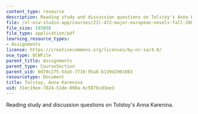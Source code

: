 ```yaml
---
content_type: resource
description: Reading study and discussion questions on Tolstoy's Anna Karenina.
file: /ol-ocw-studio-app/courses/21l-472-major-european-novels-fall-2008/31ec19ee782451de090abc587bcd3ee3_tolstoy.pdf
file_size: 193058
file_type: application/pdf
learning_resource_types:
- Assignments
license: https://creativecommons.org/licenses/by-nc-sa/4.0/
ocw_type: OCWFile
parent_title: Assignments
parent_type: CourseSection
parent_uid: 0d70c275-5da5-7710-95a8-b139d2901083
resourcetype: Document
title: Tolstoy, Anna Karenina
uid: 31ec19ee-7824-51de-090a-bc587bcd3ee3
---
```

Reading study and discussion questions on Tolstoy's Anna Karenina.